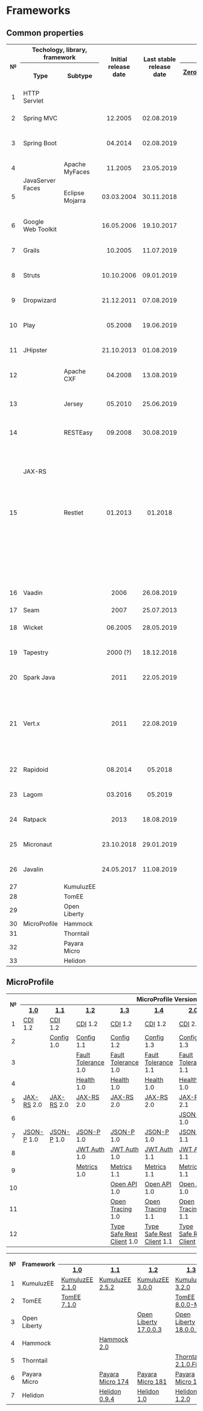 # Frameworks

## Common properties
<table>
    <tr>
        <th rowspan="2">№</th>
        <th colspan="2">Techology, library, framework</th>
        <th rowspan="2">Initial release date</th>
        <th rowspan="2">Last stable release date</th>
        <th colspan="2">Popularity, %</th>
        <th rowspan="2">License</th>
    </tr>
    <tr>
        <th>Type</th>
        <th>Subtype</th>
        <th><a href="https://jrebel.com/webframeworksindex/)">ZeroTurnaround, 2017</a></th>
        <th><a href="https://blogs.oracle.com/javamagazine/the-largest-survey-ever-of-java-developers">Java Magazine, 2018</a></th>
    </tr>
    <tr>
        <td style="text-align:center">1</td>
        <td>HTTP Servlet</td>
        <td/>
        <td/>
        <td/>
        <td/>
        <td/>
        <td/>
    </tr>    
    <tr>
        <td style="text-align:center">2</td>
        <td>Spring MVC</td>
        <td/>
        <td style="text-align:center">12.2005</td>
        <td style="text-align:center">02.08.2019</td>
        <td style="text-align:center">28,82</td>
        <td style="text-align:center">36</td>
        <td>Apache License 2.0</td>
    </tr>    
    <tr>
        <td style="text-align:center">3</td>
        <td>Spring Boot</td>
        <td/>
        <td style="text-align:center">04.2014</td>
        <td style="text-align:center">02.08.2019</td>
        <td style="text-align:center">13,35</td>
        <td style="text-align:center">40</td>
        <td>Apache License 2.0</td>
    </tr>    
    <tr>
        <td style="text-align:center">4</td>
        <td rowspan="2">JavaServer Faces</td>
        <td>Apache MyFaces</td>
        <td style="text-align:center">11.2005</td>
        <td style="text-align:center">23.05.2019</td>
        <td rowspan="2" style="text-align:center">15,2</td>
        <td rowspan="2" style="text-align:center">19</td>
        <td>Apache License 2.0</td>
    </tr>
    <tr>
        <td style="text-align:center">5</td>        
        <td>Eclipse Mojarra</td>
        <td style="text-align:center">03.03.2004</td>
        <td style="text-align:center">30.11.2018</td>
        <td>Eclipse Public License 2.0</td>
    </tr>
    <tr>
        <td style="text-align:center">6</td>
        <td>Google Web Toolkit</td>
        <td/>
        <td style="text-align:center">16.05.2006</td>
        <td style="text-align:center">19.10.2017</td>
        <td style="text-align:center">7,74</td>
        <td style="text-align:center">6</td>
        <td>Apache License 2.0</td>
    </tr>
    <tr>
        <td style="text-align:center">7</td>
        <td>Grails</td>
        <td/>
        <td style="text-align:center">10.2005</td>
        <td style="text-align:center">11.07.2019</td>
        <td style="text-align:center">6,35</td>
        <td style="text-align:center">3</td>
        <td>Apache License 2.0</td>
    </tr>
    <tr>
        <td style="text-align:center">8</td>
        <td>Struts</td>
        <td/>
        <td style="text-align:center">10.10.2006</td>
        <td style="text-align:center">09.01.2019</td>
        <td style="text-align:center">5,4</td>
        <td style="text-align:center">9</td>
        <td>Apache License 2.0</td>
    </tr>
    <tr>
        <td style="text-align:center">9</td>
        <td>Dropwizard</td>
        <td/>
        <td style="text-align:center">21.12.2011</td>
        <td style="text-align:center">07.08.2019</td>
        <td style="text-align:center">4,9</td>
        <td style="text-align:center">3</td>
        <td>Apache License 2.0</td>
    </tr>
    <tr>
        <td style="text-align:center">10</td>
        <td>Play</td>
        <td/>
        <td style="text-align:center">05.2008</td>
        <td style="text-align:center">19.06.2019</td>
        <td style="text-align:center">3,26</td>
        <td style="text-align:center">3</td>
        <td>Apache License 2.0</td>
    </tr>
    <tr>
        <td style="text-align:center">11</td>
        <td>JHipster</td>
        <td/>
        <td style="text-align:center">21.10.2013</td>
        <td style="text-align:center">01.08.2019</td>
        <td style="text-align:center">2,49</td>
        <td style="text-align:center">3</td>
        <td>Apache License 2.0</td>
    </tr>
    <tr>
        <td style="text-align:center">12</td>
        <td rowspan="4">JAX-RS</td>
        <td>Apache CXF</td>
        <td style="text-align:center">04.2008</td>
        <td style="text-align:center">13.08.2019</td>
        <td rowspan="4" style="text-align:center">2,44</td>
        <td rowspan="4" style="text-align:center"></td>
        <td>Apache License 2.0</td>
    </tr>
    <tr>
        <td style="text-align:center">13</td>
        <td>Jersey</td>
        <td style="text-align:center">05.2010</td>
        <td style="text-align:center">25.06.2019</td>
        <td>Eclipse Public License 2.0</td>
    </tr>
    <tr>
        <td style="text-align:center">14</td>        
        <td>RESTEasy</td>
        <td style="text-align:center">09.2008</td>
        <td style="text-align:center">30.08.2019</td>
        <td>Apache License 2.0</td>
    </tr>
    <tr>
        <td style="text-align:center">15</td>
        <td>Restlet</td>
        <td style="text-align:center">01.2013</td>
        <td style="text-align:center">01.2018</td>
        <td>
            <ul>
                <li>Apache License 2.0</li>
                <li>LGPL License 3.0</li>
                <li>LGPL License 2.1</li>
                <li>CDDL License 1.0</li>
                <li>Eclipse Public License 1.0</li>
            </ul>
        </td>
    </tr>
    <tr>
        <td style="text-align:center">16</td>
        <td>Vaadin</td>
        <td/>
        <td style="text-align:center">2006</td>
        <td style="text-align:center">26.08.2019</td>
        <td style="text-align:center">2,15</td>
        <td style="text-align:center">5</td>
        <td>Apache License 2.0</td>
    </tr>
    <tr>
        <td style="text-align:center">17</td>
        <td>Seam</td>
        <td/>
        <td style="text-align:center">2007</td>
        <td style="text-align:center">25.07.2013</td>
        <td style="text-align:center">1,94</td>
        <td style="text-align:center"></td>
        <td>LGPL</td>
    </tr>
    <tr>
        <td style="text-align:center">18</td>
        <td>Wicket</td>
        <td/>
        <td style="text-align:center">06.2005</td>
        <td style="text-align:center">28.05.2019</td>
        <td style="text-align:center">1,91</td>
        <td style="text-align:center">2</td>
        <td>Apache License 2.0</td>
    </tr>
    <tr>
        <td style="text-align:center">19</td>
        <td>Tapestry</td>
        <td/>
        <td style="text-align:center">2000 (?)</td>
        <td style="text-align:center">18.12.2018</td>
        <td style="text-align:center">1,9</td>
        <td style="text-align:center"></td>
        <td>Apache License 2.0</td>
    </tr>
    <tr>
        <td style="text-align:center">20</td>
        <td>Spark Java</td>
        <td/>
        <td style="text-align:center">2011</td>
        <td style="text-align:center">22.05.2019</td>
        <td style="text-align:center">0,77</td>
        <td style="text-align:center"></td>
        <td>Apache License 2.0</td>
    </tr>
    <tr>
        <td style="text-align:center">21</td>
        <td>Vert.x</td>
        <td/>
        <td style="text-align:center">2011</td>
        <td style="text-align:center">22.08.2019</td>
        <td style="text-align:center">0,76</td>
        <td style="text-align:center"></td>
        <td>
            <ul>
                <li>Apache License 2.0</li>
                <li>Eclipse Public License 2.0</li>
            </ul>
        </td>
    </tr>
    <tr>
        <td style="text-align:center">22</td>
        <td>Rapidoid</td>
        <td/>
        <td style="text-align:center">08.2014</td>
        <td style="text-align:center">05.2018</td>
        <td style="text-align:center">0,25</td>
        <td style="text-align:center"></td>
        <td>Apache License 2.0</td>
    </tr>
    <tr>
        <td style="text-align:center">23</td>
        <td>Lagom</td>
        <td/>
        <td style="text-align:center">03.2016</td>
        <td style="text-align:center">05.2019</td>
        <td style="text-align:center">0,24</td>
        <td style="text-align:center"></td>
        <td>Apache License 2.0</td>
    </tr>
    <tr>
        <td style="text-align:center">24</td>
        <td>Ratpack</td>
        <td/>
        <td style="text-align:center">2013</td>
        <td style="text-align:center">18.08.2019</td>
        <td style="text-align:center">0,13</td>
        <td style="text-align:center"></td>
        <td>Apache License 2.0</td>
    </tr>
    <tr>
        <td style="text-align:center">25</td>
        <td>Micronaut</td>
        <td/>
        <td style="text-align:center">23.10.2018</td>
        <td style="text-align:center">29.01.2019</td>
        <td style="text-align:center"></td>
        <td style="text-align:center"></td>
        <td>Apache License 2.0</td>
    </tr>
    <tr>
        <td style="text-align:center">26</td>
        <td>Javalin</td>
        <td/>
        <td style="text-align:center">24.05.2017</td>
        <td style="text-align:center">11.08.2019</td>
        <td style="text-align:center"></td>
        <td style="text-align:center"></td>
        <td>Apache License 2.0</td>
    </tr>
    <tr>
        <td style="text-align:center">27</td>
        <td rowspan="7">MicroProfile</td>
        <td>KumuluzEE</td>
        <td style="text-align:center"></td>
        <td style="text-align:center"></td>
        <td style="text-align:center"></td>
        <td style="text-align:center"></td>
        <td/>
    </tr>
    <tr>
        <td style="text-align:center">28</td>
        <td>TomEE</td>
        <td/>
        <td/>
        <td/>
        <td/>
        <td/>
    </tr>
    <tr>
        <td style="text-align:center">29</td>
        <td>Open Liberty</td>
        <td/>
        <td/>
        <td/>
        <td/>
        <td/>
    </tr>
    <tr>
        <td style="text-align:center">30</td>
        <td>Hammock</td>
        <td/>
        <td/>
        <td/>
        <td/>
        <td/>
    </tr>
    <tr>
        <td style="text-align:center">31</td>
        <td>Thorntail</td>
        <td/>
        <td/>
        <td/>
        <td/>
        <td/>
    </tr>
    <tr>
        <td style="text-align:center">32</td>
        <td>Payara Micro</td>
        <td/>
        <td/>
        <td/>
        <td/>
        <td/>
    </tr>
    <tr>
        <td style="text-align:center">33</td>
        <td>Helidon</td>
        <td/>
        <td/>
        <td/>
        <td/>
        <td/>
    </tr>
</table>

## MicroProfile
<table>
    <tr>
        <th rowspan="2">№</th>
        <th colspan="9">MicroProfile Version</th>
    </tr>
    <tr>
        <th><a href="https://projects.eclipse.org/projects/technology.microprofile/releases/microprofile-1.0">1.0</a></tf>
        <th><a href="https://projects.eclipse.org/projects/technology.microprofile/releases/microprofile-1.1">1.1</a></tf>
        <th><a href="https://projects.eclipse.org/projects/technology.microprofile/releases/microprofile-1.2">1.2</a></tf>
        <th><a href="https://projects.eclipse.org/projects/technology.microprofile/releases/microprofile-1.3">1.3</a></tf>
        <th><a href="https://projects.eclipse.org/projects/technology.microprofile/releases/microprofile-1.4">1.4</a></tf>
        <th><a href="https://projects.eclipse.org/projects/technology.microprofile/releases/microprofile-2.0">2.0</a></tf>
        <th><a href="https://projects.eclipse.org/projects/technology.microprofile/releases/microprofile-2.1">2.1</a></tf>
        <th><a href="https://projects.eclipse.org/projects/technology.microprofile/releases/microprofile-2.2">2.2</a></tf>
        <th><a href="https://projects.eclipse.org/projects/technology.microprofile/releases/microprofile-3.0">3.0</a></tf>
    </tr>
    <tr>
        <td style="text-align:center">1</td>
        <td><a href="http://cdi-spec.org">CDI</a> 1.2</td>
        <td><a href="http://cdi-spec.org">CDI</a> 1.2</td>
        <td><a href="http://cdi-spec.org">CDI</a> 1.2</td>
        <td><a href="http://cdi-spec.org">CDI</a> 1.2</td>
        <td><a href="http://cdi-spec.org">CDI</a> 1.2</td>
        <td><a href="http://cdi-spec.org">CDI</a> 2.0</td>
        <td><a href="http://cdi-spec.org">CDI</a> 2.0</td>
        <td><a href="http://cdi-spec.org">CDI</a> 2.0</td>
        <td><a href="http://cdi-spec.org">CDI</a> 2.0</td>
    </tr>
    <tr>
        <td style="text-align:center">2</td>
        <td/>
        <td><a href="https://wiki.eclipse.org/MicroProfile/Implementation#MP_Config">Config</a> 1.0</td>
        <td><a href="https://wiki.eclipse.org/MicroProfile/Implementation#MP_Config">Config</a> 1.1</td>
        <td><a href="https://wiki.eclipse.org/MicroProfile/Implementation#MP_Config">Config</a> 1.2</td>
        <td><a href="https://wiki.eclipse.org/MicroProfile/Implementation#MP_Config">Config</a> 1.3</td>
        <td><a href="https://wiki.eclipse.org/MicroProfile/Implementation#MP_Config">Config</a> 1.3</td>
        <td><a href="https://wiki.eclipse.org/MicroProfile/Implementation#MP_Config">Config</a> 1.3</td>
        <td><a href="https://wiki.eclipse.org/MicroProfile/Implementation#MP_Config">Config</a> 1.3</td>
        <td><a href="https://wiki.eclipse.org/MicroProfile/Implementation#MP_Config">Config</a> 1.3</td>
    </tr>
    <tr>
        <td style="text-align:center">3</td>
        <td/>
        <td/>
        <td><a href="https://wiki.eclipse.org/MicroProfile/Implementation#MP_Fault_Tolerance">Fault Tolerance</a> 1.0</td>
        <td><a href="https://wiki.eclipse.org/MicroProfile/Implementation#MP_Fault_Tolerance">Fault Tolerance</a> 1.0</td>
        <td><a href="https://wiki.eclipse.org/MicroProfile/Implementation#MP_Fault_Tolerance">Fault Tolerance</a> 1.1</td>
        <td><a href="https://wiki.eclipse.org/MicroProfile/Implementation#MP_Fault_Tolerance">Fault Tolerance</a> 1.1</td>
        <td><a href="https://wiki.eclipse.org/MicroProfile/Implementation#MP_Fault_Tolerance">Fault Tolerance</a> 1.1</td>
        <td><a href="https://wiki.eclipse.org/MicroProfile/Implementation#MP_Fault_Tolerance">Fault Tolerance</a> 2.0</td>
        <td><a href="https://wiki.eclipse.org/MicroProfile/Implementation#MP_Fault_Tolerance">Fault Tolerance</a> 2.0</td>
    </tr>
    <tr>
        <td style="text-align:center">4</td>
        <td/>
        <td/>
        <td><a href="https://wiki.eclipse.org/MicroProfile/Implementation#MP_Health">Health</a> 1.0</td>
        <td><a href="https://wiki.eclipse.org/MicroProfile/Implementation#MP_Health">Health</a> 1.0</td>
        <td><a href="https://wiki.eclipse.org/MicroProfile/Implementation#MP_Health">Health</a> 1.0</td>
        <td><a href="https://wiki.eclipse.org/MicroProfile/Implementation#MP_Health">Health</a> 1.0</td>
        <td><a href="https://wiki.eclipse.org/MicroProfile/Implementation#MP_Health">Health</a> 1.0</td>
        <td><a href="https://wiki.eclipse.org/MicroProfile/Implementation#MP_Health">Health</a> 1.0</td>
        <td><a href="https://wiki.eclipse.org/MicroProfile/Implementation#MP_Health">Health</a> 2.0</td>
    </tr>
    <tr>
        <td style="text-align:center">5</td>
        <td><a href="https://github.com/jax-rs">JAX-RS</a> 2.0</td>
        <td><a href="https://github.com/jax-rs">JAX-RS</a> 2.0</td>
        <td><a href="https://github.com/jax-rs">JAX-RS</a> 2.0</td>
        <td><a href="https://github.com/jax-rs">JAX-RS</a> 2.0</td>
        <td><a href="https://github.com/jax-rs">JAX-RS</a> 2.0</td>
        <td><a href="https://github.com/jax-rs">JAX-RS</a> 2.1</td>
        <td><a href="https://github.com/jax-rs">JAX-RS</a> 2.1</td>
        <td><a href="https://github.com/jax-rs">JAX-RS</a> 2.1</td>
        <td><a href="https://github.com/jax-rs">JAX-RS</a> 2.1</td>
    </tr>
    <tr>
        <td style="text-align:center">6</td>
        <td/>
        <td/>
        <td/>
        <td/>
        <td/>
        <td><a href="http://json-b.net">JSON-B</a> 1.0</td>
        <td><a href="http://json-b.net">JSON-B</a> 1.0</td>
        <td><a href="http://json-b.net">JSON-B</a> 1.0</td>
        <td><a href="http://json-b.net">JSON-B</a> 1.0</td>
    </tr>
    <tr>
        <td style="text-align:center">7</td>
        <td><a href="https://javaee.github.io/jsonp">JSON-P</a> 1.0</td>
        <td><a href="https://javaee.github.io/jsonp">JSON-P</a> 1.0</td>
        <td><a href="https://javaee.github.io/jsonp">JSON-P</a> 1.0</td>
        <td><a href="https://javaee.github.io/jsonp">JSON-P</a> 1.0</td>
        <td><a href="https://javaee.github.io/jsonp">JSON-P</a> 1.0</td>
        <td><a href="https://javaee.github.io/jsonp">JSON-P</a> 1.1</td>
        <td><a href="https://javaee.github.io/jsonp">JSON-P</a> 1.1</td>
        <td><a href="https://javaee.github.io/jsonp">JSON-P</a> 1.1</td>
        <td><a href="https://javaee.github.io/jsonp">JSON-P</a> 1.1</td>
    </tr>
    <tr>
        <td style="text-align:center">8</td>
        <td/>
        <td/>
        <td><a href="https://wiki.eclipse.org/MicroProfile/Implementation#MP_JWT">JWT Auth</a> 1.0</td>
        <td><a href="https://wiki.eclipse.org/MicroProfile/Implementation#MP_JWT">JWT Auth</a> 1.0</td>
        <td><a href="https://wiki.eclipse.org/MicroProfile/Implementation#MP_JWT">JWT Auth</a> 1.1</td>
        <td><a href="https://wiki.eclipse.org/MicroProfile/Implementation#MP_JWT">JWT Auth</a> 1.1</td>
        <td><a href="https://wiki.eclipse.org/MicroProfile/Implementation#MP_JWT">JWT Auth</a> 1.1</td>
        <td><a href="https://wiki.eclipse.org/MicroProfile/Implementation#MP_JWT">JWT Auth</a> 1.1</td>
        <td><a href="https://wiki.eclipse.org/MicroProfile/Implementation#MP_JWT">JWT Auth</a> 1.1</td>
    </tr>
    <tr>
        <td style="text-align:center">9</td>
        <td/>
        <td/>
        <td><a href="https://wiki.eclipse.org/MicroProfile/Implementation#MP_Metrics">Metrics</a> 1.0</td>
        <td><a href="https://wiki.eclipse.org/MicroProfile/Implementation#MP_Metrics">Metrics</a> 1.1</td>
        <td><a href="https://wiki.eclipse.org/MicroProfile/Implementation#MP_Metrics">Metrics</a> 1.1</td>
        <td><a href="https://wiki.eclipse.org/MicroProfile/Implementation#MP_Metrics">Metrics</a> 1.1</td>
        <td><a href="https://wiki.eclipse.org/MicroProfile/Implementation#MP_Metrics">Metrics</a> 1.1</td>
        <td><a href="https://wiki.eclipse.org/MicroProfile/Implementation#MP_Metrics">Metrics</a> 1.1</td>
        <td><a href="https://wiki.eclipse.org/MicroProfile/Implementation#MP_Metrics">Metrics</a> 2.0</td>
    </tr>
    <tr>
        <td style="text-align:center">10</td>
        <td/>
        <td/>
        <td/>
        <td><a href="https://wiki.eclipse.org/MicroProfile/Implementation#MP_Open_API">Open API</a> 1.0</td>
        <td><a href="https://wiki.eclipse.org/MicroProfile/Implementation#MP_Open_API">Open API</a> 1.0</td>
        <td><a href="https://wiki.eclipse.org/MicroProfile/Implementation#MP_Open_API">Open API</a> 1.0</td>
        <td><a href="https://wiki.eclipse.org/MicroProfile/Implementation#MP_Open_API">Open API</a> 1.0</td>
        <td><a href="https://wiki.eclipse.org/MicroProfile/Implementation#MP_Open_API">Open API</a> 1.1</td>
        <td><a href="https://wiki.eclipse.org/MicroProfile/Implementation#MP_Open_API">Open API</a> 1.1</td>
    </tr>
    <tr>
        <td style="text-align:center">11</td>
        <td/>
        <td/>
        <td/>
        <td><a href="https://wiki.eclipse.org/MicroProfile/Implementation#MP_Open_Tracing">Open Tracing</a> 1.0</td>
        <td><a href="https://wiki.eclipse.org/MicroProfile/Implementation#MP_Open_Tracing">Open Tracing</a> 1.1</td>
        <td><a href="https://wiki.eclipse.org/MicroProfile/Implementation#MP_Open_Tracing">Open Tracing</a> 1.1</td>
        <td><a href="https://wiki.eclipse.org/MicroProfile/Implementation#MP_Open_Tracing">Open Tracing</a> 1.2</td>
        <td><a href="https://wiki.eclipse.org/MicroProfile/Implementation#MP_Open_Tracing">Open Tracing</a> 1.3</td>
        <td><a href="https://wiki.eclipse.org/MicroProfile/Implementation#MP_Open_Tracing">Open Tracing</a> 1.3</td>
    </tr>
    <tr>
        <td style="text-align:center">12</td>
        <td/>
        <td/>
        <td/>
        <td><a href="https://wiki.eclipse.org/MicroProfile/Implementation#MP_Type_Safe_REST_Client">Type Safe Rest Client</a> 1.0</td>
        <td><a href="https://wiki.eclipse.org/MicroProfile/Implementation#MP_Type_Safe_REST_Client">Type Safe Rest Client</a> 1.1</td>
        <td><a href="https://wiki.eclipse.org/MicroProfile/Implementation#MP_Type_Safe_REST_Client">Type Safe Rest Client</a> 1.1</td>
        <td><a href="https://wiki.eclipse.org/MicroProfile/Implementation#MP_Type_Safe_REST_Client">Type Safe Rest Client</a> 1.1</td>
        <td><a href="https://wiki.eclipse.org/MicroProfile/Implementation#MP_Type_Safe_REST_Client">Type Safe Rest Client</a> 1.2</td>
        <td><a href="https://wiki.eclipse.org/MicroProfile/Implementation#MP_Type_Safe_REST_Client">Type Safe Rest Client</a> 1.3</td>
    </tr>
</table>

<table>
    <tr>
        <th rowspan="2">№</th>
        <th rowspan="2">Framework</th>
        <th colspan="9">MicroProfile Version</th>
    </tr>
    <tr>
        <th><a href="https://projects.eclipse.org/projects/technology.microprofile/releases/microprofile-1.0">1.0</a></tf>
        <th><a href="https://projects.eclipse.org/projects/technology.microprofile/releases/microprofile-1.1">1.1</a></tf>
        <th><a href="https://projects.eclipse.org/projects/technology.microprofile/releases/microprofile-1.2">1.2</a></tf>
        <th><a href="https://projects.eclipse.org/projects/technology.microprofile/releases/microprofile-1.3">1.3</a></tf>
        <th><a href="https://projects.eclipse.org/projects/technology.microprofile/releases/microprofile-1.4">1.4</a></tf>
        <th><a href="https://projects.eclipse.org/projects/technology.microprofile/releases/microprofile-2.0">2.0</a></tf>
        <th><a href="https://projects.eclipse.org/projects/technology.microprofile/releases/microprofile-2.1">2.1</a></tf>
        <th><a href="https://projects.eclipse.org/projects/technology.microprofile/releases/microprofile-2.2">2.2</a></tf>
        <th><a href="https://projects.eclipse.org/projects/technology.microprofile/releases/microprofile-3.0">3.0</a></tf>
    </tr>
    <tr>
        <td style="text-align:center">1</td>
        <td>KumuluzEE</td>
        <td><a href="https://ee.kumuluz.com">KumuluzEE 2.1.0</a></td>
        <td><a href="https://ee.kumuluz.com">KumuluzEE 2.5.2</a></td>
        <td><a href="https://ee.kumuluz.com">KumuluzEE 3.0.0</a></td>
        <td><a href="https://ee.kumuluz.com">KumuluzEE 3.2.0</a></td>
        <td><a href="https://ee.kumuluz.com">KumuluzEE 3.2.0</a></td>
        <td><a href="https://ee.kumuluz.com">KumuluzEE 3.2.0</a></td>
        <td><a href="https://ee.kumuluz.com">KumuluzEE 3.2.0</a></td>
        <td><a href="https://ee.kumuluz.com">KumuluzEE 3.5.0</a></td>
        <td/>
    </tr>
    <tr>
        <td style="text-align:center">2</td>
        <td>TomEE</td>
        <td><a href="http://tomee.apache.org/download-ng.html">TomEE 7.1.0</a></td>
        <td/>
        <td/>
        <td><a href="http://tomee.apache.org/download-ng.html">TomEE 8.0.0-M1</a></td>
        <td/>
        <td><a href="http://tomee.apache.org/download-ng.html">TomEE 8.0.0-M2</a></td>
        <td><a href="http://tomee.apache.org/download-ng.html">TomEE 8.0.0-M3</a></td>
        <td/>
        <td/>
    </tr>
    <tr>
        <td style="text-align:center">3</td>
        <td>Open Liberty</td>
        <td/>
        <td/>
        <td><a href="https://openliberty.io/downloads">Open Liberty 17.0.0.3</a></td>
        <td><a href="https://openliberty.io/downloads">Open Liberty 18.0.0.1</a></td>
        <td><a href="https://openliberty.io/downloads">Open Liberty 18.0.0.3</a></td>
        <td><a href="https://openliberty.io/downloads">Open Liberty 18.0.0.3</a></td>
        <td><a href="https://openliberty.io/downloads">Open Liberty 18.0.0.4</a></td>
        <td><a href="https://openliberty.io/downloads">Open Liberty 19.0.0.3</a></td>
        <td><a href="https://openliberty.io/downloads">Open Liberty 19.0.0.7</a></td>
    </tr>
    <tr>
        <td style="text-align:center">4</td>
        <td>Hammock</td>
        <td/>
        <td><a href="https://github.com/hammock-project">Hammock 2.0</a></td>
        <td/>
        <td/>
        <td/>
        <td/>
        <td/>
        <td/>
        <td/>
    </tr>
    <tr>
        <td style="text-align:center">5</td>
        <td>Thorntail</td>
        <td/>
        <td/>
        <td/>
        <td><a href="https://thorntail.io/posts/announcing-thorntail-2-1-0-final">Thorntail 2.1.0.Final</a></td>
        <td/>
        <td/>
        <td><a href="https://thorntail.io/posts/announcing-thorntail-2-3-0-final">Thorntail 2.3.0.Final</a></td>
        <td><a href="https://thorntail.io/posts/announcing-thorntail-2-4-0-final">Thorntail 2.4.0.Final</a></td>
        <td><a href="https://thorntail.io/posts/announcing-thorntail-2-5-0-final">Thorntail 2.5.0.Final</a></td>
    </tr>
    <tr>
        <td style="text-align:center">6</td>
        <td>Payara Micro</td>
        <td/>
        <td><a href="https://www.payara.fish/previous_releases">Payara Micro 174</a></td>
        <td><a href="https://www.payara.fish/previous_releases">Payara Micro 181</a></td>
        <td><a href="https://www.payara.fish/previous_releases">Payara Micro 182</a></td>
        <td><a href="https://www.payara.fish/downloads">Payara Micro 183</a></td>
        <td><a href="https://www.payara.fish/downloads">Payara Micro 183</a></td>
        <td><a href="https://www.payara.fish/downloads">Payara Micro 191</a></td>
        <td><a href="https://www.payara.fish/downloads">Payara Micro 192</a></td>
        <td/>
    </tr>
    <tr>
        <td style="text-align:center">7</td>
        <td>Helidon</td>
        <td/>
        <td><a href="https://github.com/oracle/helidon/releases">Helidon 0.9.4</a></td>
        <td><a href="https://github.com/oracle/helidon/releases">Helidon 1.0</a></td>
        <td><a href="https://github.com/oracle/helidon/releases/tag/1.2.0">Helidon 1.2.0</a></td>
        <td><a href="https://github.com/oracle/helidon/releases/tag/1.2.0">Helidon 1.2.0</a></td>
        <td><a href="https://github.com/oracle/helidon/releases/tag/1.2.0">Helidon 1.2.0</a></td>
        <td><a href="https://github.com/oracle/helidon/releases/tag/1.2.0">Helidon 1.2.0</a></td>
        <td><a href="https://github.com/oracle/helidon/releases/tag/1.2.0">Helidon 1.2.0</a></td>
        <td/>
    </tr>
</table>

